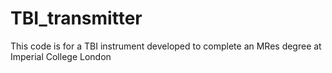 # TBI_transmitter
This code is for a TBI instrument developed to complete an MRes degree at Imperial College London

